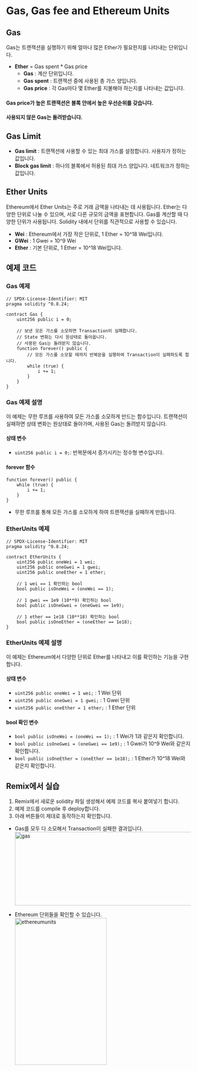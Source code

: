 # Gas, Gas fee and Ethereum Units

## Gas
Gas는 트랜잭션을 실행하기 위해 얼마나 많은 Ether가 필요한지를 나타내는 단위입니다.
- **Ether** = Gas spent * Gas price
    - **Gas** : 계산 단위입니다.
    - **Gas spent** : 트랜잭션 중에 사용된 총 가스 양입니다.
    - **Gas price** : 각 Gas마다 몇 Ether를 지불해야 하는지를 나타내는 값입니다.

#### Gas price가 높은 트랜잭션은 블록 안에서 높은 우선순위를 갖습니다.
#### 사용되지 않은 Gas는 돌려받습니다.

## Gas Limit
- **Gas limit** : 트랜잭션에 사용할 수 있는 최대 가스를 설정합니다. 사용자가 정하는 값입니다.
- **Block gas limit** : 하나의 블록에서 허용된 최대 가스 양입니다. 네트워크가 정하는 값입니다.

## Ether Units
Ethereum에서 Ether Units는 주로 거래 금액을 나타내는 데 사용됩니다. Ether는 다양한 단위로 나눌 수 있으며, 서로 다른 규모의 금액을 표현합니다. Gas를 계산할 때 다양한 단위가 사용됩니다. Solidity 내에서 단위를 직관적으로 사용할 수 있습니다.
- **Wei** : Ethereum에서 가장 작은 단위로, 1 Ether = 10^18 Wei입니다.
- **GWei** : 1 Gwei = 10^9 Wei
- **Ether** : 기본 단위로, 1 Ether = 10^18 Wei입니다.

## 예제 코드

### Gas 예제
```solidity
// SPDX-License-Identifier: MIT
pragma solidity ^0.8.24;

contract Gas {
    uint256 public i = 0;

    // 보낸 모든 가스를 소모하면 Transaction이 실패합니다. 
    // State 변화는 다시 원상태로 돌아옵니다. 
    // 사용된 Gas는 돌려받지 않습니다.
    function forever() public {
        // 모든 가스를 소모할 때까지 반복문을 실행하여 Transaction이 실패하도록 합니다.
        while (true) {
            i += 1;
        }
    }
}
```

### Gas 예제 설명
이 예제는 무한 루프를 사용하여 모든 가스를 소모하게 만드는 함수입니다. 트랜잭션이 실패하면 상태 변화는 원상태로 돌아가며, 사용된 Gas는 돌려받지 않습니다.

#### 상태 변수
- `uint256 public i = 0;`: 반복문에서 증가시키는 정수형 변수입니다.

#### forever 함수
```solidity
function forever() public {
    while (true) {
        i += 1;
    }
}
```
- 무한 루프를 통해 모든 가스를 소모하게 하여 트랜잭션을 실패하게 만듭니다.

### EtherUnits 예제
```solidity
// SPDX-License-Identifier: MIT
pragma solidity ^0.8.24;

contract EtherUnits {
    uint256 public oneWei = 1 wei;
    uint256 public oneGwei = 1 gwei;
    uint256 public oneEther = 1 ether;

    // 1 wei == 1 확인하는 bool
    bool public isOneWei = (oneWei == 1);

    // 1 gwei == 1e9 (10**9) 확인하는 bool
    bool public isOneGwei = (oneGwei == 1e9);

    // 1 ether == 1e18 (10**18) 확인하는 bool
    bool public isOneEther = (oneEther == 1e18);
}
```

### EtherUnits 예제 설명
이 예제는 Ethereum에서 다양한 단위로 Ether를 나타내고 이를 확인하는 기능을 구현합니다.

#### 상태 변수
- `uint256 public oneWei = 1 wei;` : 1 Wei 단위
- `uint256 public oneGwei = 1 gwei;` : 1 Gwei 단위
- `uint256 public oneEther = 1 ether;` : 1 Ether 단위

#### bool 확인 변수
- `bool public isOneWei = (oneWei == 1);` : 1 Wei가 1과 같은지 확인합니다.
- `bool public isOneGwei = (oneGwei == 1e9);` : 1 Gwei가 10^9 Wei와 같은지 확인합니다.
- `bool public isOneEther = (oneEther == 1e18);` : 1 Ether가 10^18 Wei와 같은지 확인합니다.

## Remix에서 실습 
1. Remix에서 새로운 solidity 파일 생성해서 예제 코드를 복사 붙여넣기 합니다.
2. 예제 코드를 compile 후 deploy합니다.
3. 아래 버튼들이 제대로 동작하는지 확인합니다.

- Gas를 모두 다 소모해서 Transaction이 실패한 결과입니다.<br>
<img src= "https://github.com/Joon2000/Solidity-modules/blob/ade08c61928fa828413fb7b2a82fbfc1daa2af8f/images/ethereumunits/Gas.png" width="1000px" height="200px" 
  title="gas" alt="gas"><br/>

- Ethereum 단위들을 확인할 수 있습니다. <br>
<img src= "https://github.com/Joon2000/Solidity-modules/blob/ade08c61928fa828413fb7b2a82fbfc1daa2af8f/images/ethereumunits/EthereumUnits.png" width="250px" height="400px" 
  title="ethereumunits" alt="ethereumunits"><br/>
